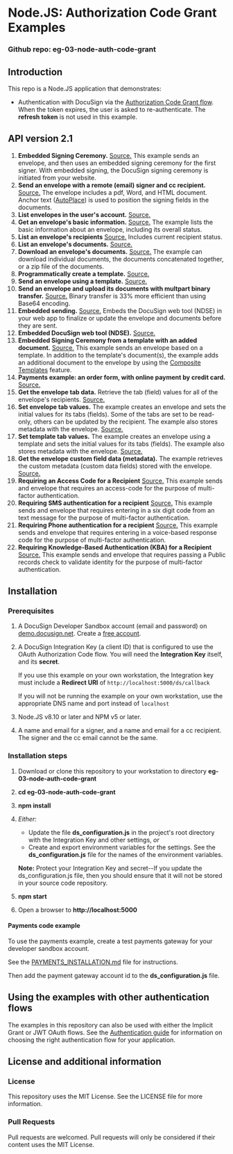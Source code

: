 # Node.JS: Authorization Code Grant Examples

### Github repo: eg-03-node-auth-code-grant
## Introduction
This repo is a Node.JS application that demonstrates:

* Authentication with DocuSign via the
[Authorization Code Grant flow](https://developers.docusign.com/esign-rest-api/guides/authentication/oauth2-code-grant).
When the token expires, the user is asked to re-authenticate.
The **refresh token** is not used in this example.



## API version 2.1

1. **Embedded Signing Ceremony.**
   [Source.](./lib/examples/eg001EmbeddedSigning.js)
   This example sends an envelope, and then uses an embedded signing ceremony for the first signer.
   With embedded signing, the DocuSign signing ceremony is initiated from your website.
1. **Send an envelope with a remote (email) signer and cc recipient.**
   [Source.](./lib/examples/eg002SigningViaEmail.js)
   The envelope includes a pdf, Word, and HTML document.
   Anchor text ([AutoPlace](https://support.docusign.com/en/guides/AutoPlace-New-DocuSign-Experience)) is used to position the signing fields in the documents.
1. **List envelopes in the user's account.**
   [Source.](./lib/examples/eg003ListEnvelopes.js)
1. **Get an envelope's basic information.**
   [Source.](./lib/examples/eg004EnvelopeInfo.js)
   The example lists the basic information about an envelope, including its overall status.
1. **List an envelope's recipients** 
   [Source.](./lib/examples/eg005EnvelopeRecipients.js)
   Includes current recipient status.
1. **List an envelope's documents.**
   [Source.](./lib/examples/eg006EnvelopeDocs.js)
1. **Download an envelope's documents.** 
   [Source.](./lib/examples/eg007EnvelopeGetDoc.js)
   The example can download individual
   documents, the documents concatenated together, or a zip file of the documents.
1. **Programmatically create a template.**
   [Source.](./lib/examples/eg008CreateTemplate.js)
1. **Send an envelope using a template.**
   [Source.](./lib/examples/eg009UseTemplate.js)
1. **Send an envelope and upload its documents with multpart binary transfer.**
   [Source.](./lib/examples/eg010SendBinaryDocs.js)
   Binary transfer is 33% more efficient than using Base64 encoding.
1. **Embedded sending.**
   [Source.](./lib/examples/eg011EmbeddedSending.js)
   Embeds the DocuSign web tool (NDSE) in your web app to finalize or update 
   the envelope and documents before they are sent.
1. **Embedded DocuSign web tool (NDSE).**
   [Source.](./lib/examples/eg012EmbeddedConsole.js)
1. **Embedded Signing Ceremony from a template with an added document.**
   [Source.](./lib/examples/eg013AddDocToTemplate.js)
   This example sends an envelope based on a template.
   In addition to the template's document(s), the example adds an
   additional document to the envelope by using the
   [Composite Templates](https://developers.docusign.com/esign-rest-api/guides/features/templates#composite-templates)
   feature.
1. **Payments example: an order form, with online payment by credit card.**
   [Source.](./lib/examples/eg014CollectPayment.js)
1. **Get the envelope tab data.**
   Retrieve the tab (field) values for all of the envelope's recipients.
   [Source.](./lib/examples/eg015EnvelopeTabData.js)
1. **Set envelope tab values.**
   The example creates an envelope and sets the initial values for its tabs (fields). Some of the tabs
   are set to be read-only, others can be updated by the recipient. The example also stores
   metadata with the envelope.
   [Source.](./lib/examples/eg016SetTabValues.js)
1. **Set template tab values.**
   The example creates an envelope using a template and sets the initial values for its tabs (fields).
   The example also stores metadata with the envelope.
   [Source.](./lib/examples/eg017SetTemplateTabValues.js)
1. **Get the envelope custom field data (metadata).**
   The example retrieves the custom metadata (custom data fields) stored with the envelope.
   [Source.](./lib/examples/eg018EnvelopeCustomFieldData.js)
1. **Requiring an Access Code for a Recipient**
   [Source.](./lib/examples/eg019AccessCodeAuthentication.js)
   This example sends and envelope that requires an access-code for the purpose of multi-factor authentication.
1. **Requiring SMS authentication for a recipient**
   [Source.](./lib/examples/eg020SmsAuthentication.js)
   This example sends and envelope that requires entering in a six digit code from an text message for the purpose of multi-factor authentication.
1. **Requiring Phone authentication for a recipient**
   [Source.](./lib/examples/eg021PhoneAuthentication.js)
   This example sends and envelope that requires entering in a voice-based response code for the purpose of multi-factor authentication.
1. **Requiring Knowledge-Based Authentication (KBA) for a Recipient**
   [Source.](./lib/examples/eg022KbaAuthentication.js)
   This example sends and envelope that requires passing a Public records check to validate identity for the purpose of multi-factor authentication.


## Installation

### Prerequisites
1. A DocuSign Developer Sandbox account (email and password) on [demo.docusign.net](https://demo.docusign.net).
   Create a [free account](https://go.docusign.com/sandbox/productshot/?elqCampaignId=16534).
1. A DocuSign Integration Key (a client ID) that is configured to use the
   OAuth Authorization Code flow.
   You will need the **Integration Key** itself, and its **secret**.

   If you use this example on your own workstation,
   the Integration key must include a **Redirect URI** of `http://localhost:5000/ds/callback`

   If you will not be running the example on your own workstation,
   use the appropriate DNS name and port instead of `localhost`

1. Node.JS v8.10 or later and NPM v5 or later.
1. A name and email for a signer, and a name and email for a cc recipient.
   The signer and the cc email cannot be the same.

### Installation steps
1. Download or clone this repository to your workstation to directory **eg-03-node-auth-code-grant**
1. **cd eg-03-node-auth-code-grant**
1. **npm install**
1. *Either:*

   * Update the file **ds_configuration.js** in the project's root directory
     with the Integration Key
     and other settings, *or*
   * Create and export environment variables for the settings.
     See the **ds_configuration.js** file
     for the names of the environment variables.

   **Note:** Protect your Integration Key and secret--If you update
   the ds_configuration.js file, then you
   should ensure that it will not be stored in your source code
   repository.

1. **npm start**
1. Open a browser to **http://localhost:5000**

#### Payments code example
To use the payments example, create a 
test payments gateway for your developer sandbox account. 

See the 
[PAYMENTS_INSTALLATION.md](./eg-03-node-auth-code-grant/blob/master/PAYMENTS_INSTALLATION.md)
file for instructions.
   
Then add the payment gateway account id to the **ds_configuration.js** file.

## Using the examples with other authentication flows

The examples in this repository can also be used with either the
Implicit Grant or JWT OAuth flows.
See the [Authentication guide](https://developers.docusign.com/esign-rest-api/guides/authentication)
for information on choosing the right authentication flow for your application.

## License and additional information

### License
This repository uses the MIT License. See the LICENSE file for more information.

### Pull Requests
Pull requests are welcomed. Pull requests will only be considered if their content
uses the MIT License.
